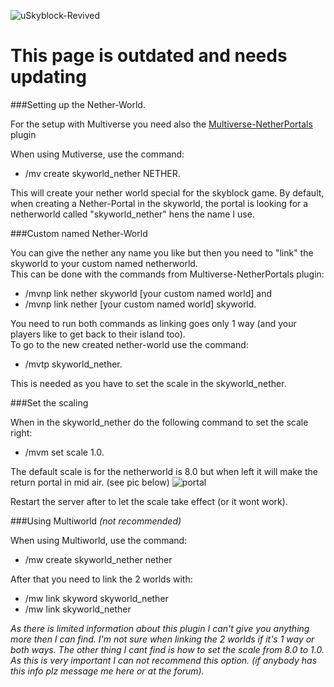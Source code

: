 ![uSkyblock-Revived](http://i.imgur.com/ayEiaCi.jpg|uSkyblock-revived)

# This page is outdated and needs updating

###Setting up the Nether-World.

For the setup with Multiverse you need also the [Multiverse-NetherPortals](http://dev.bukkit.org/bukkit-plugins/multiverse-netherportals) plugin

When using Mutiverse, use the command:
* /mv create skyworld_nether NETHER.

This will create your nether world special for the skyblock game. By default, when creating a Nether-Portal in the skyworld, the portal is looking for a netherworld called "skyworld_nether" hens the name I use.

###Custom named Nether-World

You can give the nether any name you like but then you need to "link" the skyworld to your custom named netherworld.<br>
This can be done with the commands from Multiverse-NetherPortals plugin:
* /mvnp link nether skyworld [your custom named world] and 
* /mvnp link nether [your custom named world] skyworld.

You need to run both commands as linking goes only 1 way (and your players like to get back to their island too).<br>
To go to the new created nether-world use the command:
* /mvtp skyworld_nether.

This is needed as you have to set the scale in the skyworld_nether.

###Set the scaling

When in the skyworld_nether do the following command to set the scale right:
* /mvm set scale 1.0.

The default scale is for the netherworld is 8.0 but when left it will make the return portal in mid air. (see pic below)
![portal](http://i.imgur.com/9ykYdBx.png?1)

Restart the server after to let the scale take effect (or it wont work).

###Using Multiworld _(not recommended)_

When using Multiworld, use the command:
* /mw create skyworld_nether nether

After that you need to link the 2 worlds with:
* /mw link skyword skyworld_nether
* /mw link skyworld_nether

_As there is limited information about this plugin I can't give you anything more then I can find. I'm not sure when linking the 2 worlds if it's 1 way or both ways. The other thing I cant find is how to set the scale from 8.0 to 1.0. As this is very important I can not recommend this option. (if anybody has this info plz message me here or at the forum)._
